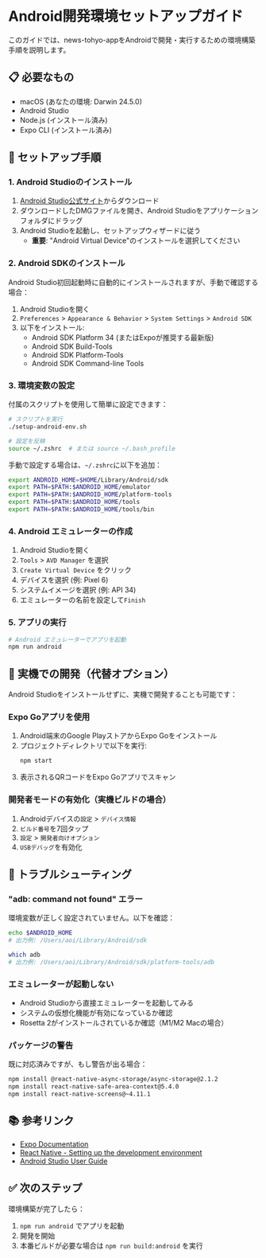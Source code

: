# Android開発環境セットアップガイド

このガイドでは、news-tohyo-appをAndroidで開発・実行するための環境構築手順を説明します。

## 📋 必要なもの

- macOS (あなたの環境: Darwin 24.5.0)
- Android Studio
- Node.js (インストール済み)
- Expo CLI (インストール済み)

## 🚀 セットアップ手順

### 1. Android Studioのインストール

1. [Android Studio公式サイト](https://developer.android.com/studio)からダウンロード
2. ダウンロードしたDMGファイルを開き、Android Studioをアプリケーションフォルダにドラッグ
3. Android Studioを起動し、セットアップウィザードに従う
   - **重要**: "Android Virtual Device"のインストールを選択してください

### 2. Android SDKのインストール

Android Studio初回起動時に自動的にインストールされますが、手動で確認する場合：

1. Android Studioを開く
2. `Preferences` > `Appearance & Behavior` > `System Settings` > `Android SDK`
3. 以下をインストール:
   - Android SDK Platform 34 (またはExpoが推奨する最新版)
   - Android SDK Build-Tools
   - Android SDK Platform-Tools
   - Android SDK Command-line Tools

### 3. 環境変数の設定

付属のスクリプトを使用して簡単に設定できます：

```bash
# スクリプトを実行
./setup-android-env.sh

# 設定を反映
source ~/.zshrc  # または source ~/.bash_profile
```

手動で設定する場合は、`~/.zshrc`に以下を追加：

```bash
export ANDROID_HOME=$HOME/Library/Android/sdk
export PATH=$PATH:$ANDROID_HOME/emulator
export PATH=$PATH:$ANDROID_HOME/platform-tools
export PATH=$PATH:$ANDROID_HOME/tools
export PATH=$PATH:$ANDROID_HOME/tools/bin
```

### 4. Android エミュレーターの作成

1. Android Studioを開く
2. `Tools` > `AVD Manager` を選択
3. `Create Virtual Device` をクリック
4. デバイスを選択 (例: Pixel 6)
5. システムイメージを選択 (例: API 34)
6. エミュレーターの名前を設定して`Finish`

### 5. アプリの実行

```bash
# Android エミュレーターでアプリを起動
npm run android
```

## 📱 実機での開発（代替オプション）

Android Studioをインストールせずに、実機で開発することも可能です：

### Expo Goアプリを使用

1. Android端末のGoogle PlayストアからExpo Goをインストール
2. プロジェクトディレクトリで以下を実行:
   ```bash
   npm start
   ```
3. 表示されるQRコードをExpo Goアプリでスキャン

### 開発者モードの有効化（実機ビルドの場合）

1. Androidデバイスの`設定` > `デバイス情報`
2. `ビルド番号`を7回タップ
3. `設定` > `開発者向けオプション`
4. `USBデバッグ`を有効化

## 🔧 トラブルシューティング

### "adb: command not found" エラー

環境変数が正しく設定されていません。以下を確認：

```bash
echo $ANDROID_HOME
# 出力例: /Users/aoi/Library/Android/sdk

which adb
# 出力例: /Users/aoi/Library/Android/sdk/platform-tools/adb
```

### エミュレーターが起動しない

- Android Studioから直接エミュレーターを起動してみる
- システムの仮想化機能が有効になっているか確認
- Rosetta 2がインストールされているか確認（M1/M2 Macの場合）

### パッケージの警告

既に対応済みですが、もし警告が出る場合：

```bash
npm install @react-native-async-storage/async-storage@2.1.2
npm install react-native-safe-area-context@5.4.0
npm install react-native-screens@~4.11.1
```

## 📚 参考リンク

- [Expo Documentation](https://docs.expo.dev/)
- [React Native - Setting up the development environment](https://reactnative.dev/docs/environment-setup)
- [Android Studio User Guide](https://developer.android.com/studio/intro)

## ✅ 次のステップ

環境構築が完了したら：

1. `npm run android` でアプリを起動
2. 開発を開始
3. 本番ビルドが必要な場合は `npm run build:android` を実行